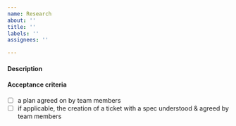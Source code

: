 ```yaml
---
name: Research
about: ''
title: ''
labels: ''
assignees: ''

---
```


#### Description



#### Acceptance criteria

- [ ] a plan agreed on by team members
- [ ] if applicable, the creation of a ticket with a spec understood & agreed by team members
